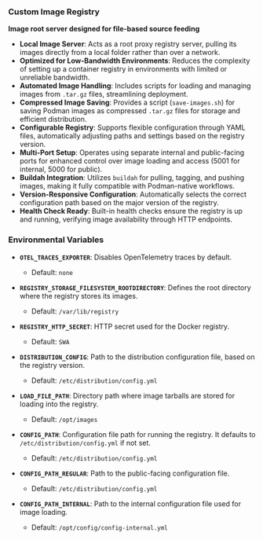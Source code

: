### Custom Image Registry

**Image root server designed for file-based source feeding**

- **Local Image Server**: Acts as a root proxy registry server, pulling its images directly from a local folder rather than over a network.
- **Optimized for Low-Bandwidth Environments**: Reduces the complexity of setting up a container registry in environments with limited or unreliable bandwidth.
- **Automated Image Handling**: Includes scripts for loading and managing images from `.tar.gz` files, streamlining deployment.
- **Compressed Image Saving**: Provides a script (`save-images.sh`) for saving Podman images as compressed `.tar.gz` files for storage and efficient distribution.
- **Configurable Registry**: Supports flexible configuration through YAML files, automatically adjusting paths and settings based on the registry version.
- **Multi-Port Setup**: Operates using separate internal and public-facing ports for enhanced control over image loading and access (5001 for internal, 5000 for public).
- **Buildah Integration**: Utilizes `buildah` for pulling, tagging, and pushing images, making it fully compatible with Podman-native workflows.
- **Version-Responsive Configuration**: Automatically selects the correct configuration path based on the major version of the registry.
- **Health Check Ready**: Built-in health checks ensure the registry is up and running, verifying image availability through HTTP endpoints.

### Environmental Variables

- **`OTEL_TRACES_EXPORTER`**: Disables OpenTelemetry traces by default.
  - Default: `none`

- **`REGISTRY_STORAGE_FILESYSTEM_ROOTDIRECTORY`**: Defines the root directory where the registry stores its images.
  - Default: `/var/lib/registry`

- **`REGISTRY_HTTP_SECRET`**: HTTP secret used for the Docker registry.
  - Default: `SWA`

- **`DISTRIBUTION_CONFIG`**: Path to the distribution configuration file, based on the registry version.
  - Default: `/etc/distribution/config.yml`

- **`LOAD_FILE_PATH`**: Directory path where image tarballs are stored for loading into the registry.
  - Default: `/opt/images`

- **`CONFIG_PATH`**: Configuration file path for running the registry. It defaults to `/etc/distribution/config.yml` if not set.
  - Default: `/etc/distribution/config.yml`

- **`CONFIG_PATH_REGULAR`**: Path to the public-facing configuration file.
  - Default: `/etc/distribution/config.yml`

- **`CONFIG_PATH_INTERNAL`**: Path to the internal configuration file used for image loading.
  - Default: `/opt/config/config-internal.yml`


